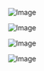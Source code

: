 ![Image](https://github.com/user-attachments/assets/91c357c1-ec30-47bb-8496-26f8004652d3)

![Image](https://github.com/user-attachments/assets/27565ce2-db07-49ba-a702-4d205281f987)

![Image](https://github.com/user-attachments/assets/e33dd6fe-84f8-4f58-9f78-50f939c883e7)

![Image](https://github.com/user-attachments/assets/50de0f31-344e-40ec-bb56-a2ffc9a79099)
